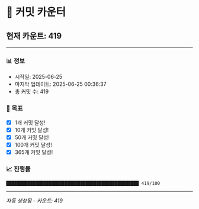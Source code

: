 # 🔢 커밋 카운터

## 현재 카운트: 419

---

### 📊 정보
- 시작일: 2025-06-25
- 마지막 업데이트: 2025-06-25 00:36:37
- 총 커밋 수: 419

### 🎯 목표
- [x] 1개 커밋 달성!
- [x] 10개 커밋 달성!
- [x] 50개 커밋 달성!
- [x] 100개 커밋 달성!
- [x] 365개 커밋 달성!

### 📈 진행률
```
██████████████████████████████████████████████████ 419/100
```

---
*자동 생성됨 - 카운트: 419*
